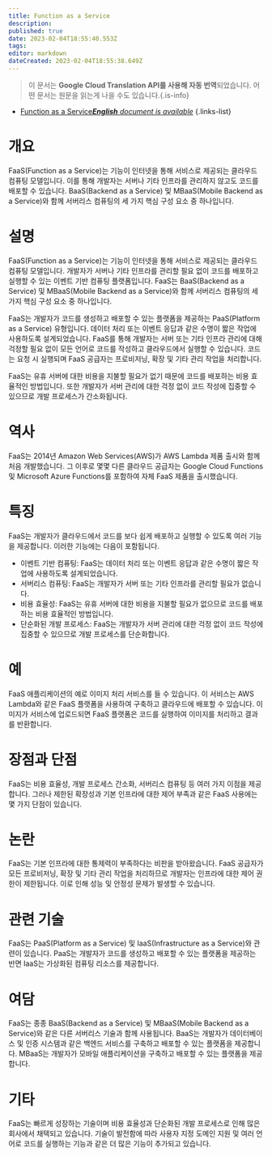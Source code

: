 ```yaml
---
title: Function as a Service
description: 
published: true
date: 2023-02-04T18:55:40.553Z
tags: 
editor: markdown
dateCreated: 2023-02-04T18:55:38.649Z
---
```


> 이 문서는 **Google Cloud Translation API를 사용해 자동 번역**되었습니다.
어떤 문서는 원문을 읽는게 나을 수도 있습니다.{.is-info}



- [Function as a Service***English** document is available*](/en/Knowledge-base/Dictionary/function-as-a-service)
{.links-list}


# 개요
FaaS(Function as a Service)는 기능이 인터넷을 통해 서비스로 제공되는 클라우드 컴퓨팅 모델입니다. 이를 통해 개발자는 서버나 기타 인프라를 관리하지 않고도 코드를 배포할 수 있습니다. BaaS(Backend as a Service) 및 MBaaS(Mobile Backend as a Service)와 함께 서버리스 컴퓨팅의 세 가지 핵심 구성 요소 중 하나입니다.

# 설명
FaaS(Function as a Service)는 기능이 인터넷을 통해 서비스로 제공되는 클라우드 컴퓨팅 모델입니다. 개발자가 서버나 기타 인프라를 관리할 필요 없이 코드를 배포하고 실행할 수 있는 이벤트 기반 컴퓨팅 플랫폼입니다. FaaS는 BaaS(Backend as a Service) 및 MBaaS(Mobile Backend as a Service)와 함께 서버리스 컴퓨팅의 세 가지 핵심 구성 요소 중 하나입니다.

FaaS는 개발자가 코드를 생성하고 배포할 수 있는 플랫폼을 제공하는 PaaS(Platform as a Service) 유형입니다. 데이터 처리 또는 이벤트 응답과 같은 수명이 짧은 작업에 사용하도록 설계되었습니다. FaaS를 통해 개발자는 서버 또는 기타 인프라 관리에 대해 걱정할 필요 없이 모든 언어로 코드를 작성하고 클라우드에서 실행할 수 있습니다. 코드는 요청 시 실행되며 FaaS 공급자는 프로비저닝, 확장 및 기타 관리 작업을 처리합니다.

FaaS는 유휴 서버에 대한 비용을 지불할 필요가 없기 때문에 코드를 배포하는 비용 효율적인 방법입니다. 또한 개발자가 서버 관리에 대한 걱정 없이 코드 작성에 집중할 수 있으므로 개발 프로세스가 간소화됩니다.

# 역사
FaaS는 2014년 Amazon Web Services(AWS)가 AWS Lambda 제품 출시와 함께 처음 개발했습니다. 그 이후로 몇몇 다른 클라우드 공급자는 Google Cloud Functions 및 Microsoft Azure Functions를 포함하여 자체 FaaS 제품을 출시했습니다.

# 특징
FaaS는 개발자가 클라우드에서 코드를 보다 쉽게 배포하고 실행할 수 있도록 여러 기능을 제공합니다. 이러한 기능에는 다음이 포함됩니다.

- 이벤트 기반 컴퓨팅: FaaS는 데이터 처리 또는 이벤트 응답과 같은 수명이 짧은 작업에 사용하도록 설계되었습니다.
- 서버리스 컴퓨팅: FaaS는 개발자가 서버 또는 기타 인프라를 관리할 필요가 없습니다.
- 비용 효율성: FaaS는 유휴 서버에 대한 비용을 지불할 필요가 없으므로 코드를 배포하는 비용 효율적인 방법입니다.
- 단순화된 개발 프로세스: FaaS는 개발자가 서버 관리에 대한 걱정 없이 코드 작성에 집중할 수 있으므로 개발 프로세스를 단순화합니다.

# 예
FaaS 애플리케이션의 예로 이미지 처리 서비스를 들 수 있습니다. 이 서비스는 AWS Lambda와 같은 FaaS 플랫폼을 사용하여 구축하고 클라우드에 배포할 수 있습니다. 이미지가 서비스에 업로드되면 FaaS 플랫폼은 코드를 실행하여 이미지를 처리하고 결과를 반환합니다.

# 장점과 단점
FaaS는 비용 효율성, 개발 프로세스 간소화, 서버리스 컴퓨팅 등 여러 가지 이점을 제공합니다. 그러나 제한된 확장성과 기본 인프라에 대한 제어 부족과 같은 FaaS 사용에는 몇 가지 단점이 있습니다.

# 논란
FaaS는 기본 인프라에 대한 통제력이 부족하다는 비판을 받아왔습니다. FaaS 공급자가 모든 프로비저닝, 확장 및 기타 관리 작업을 처리하므로 개발자는 인프라에 대한 제어 권한이 제한됩니다. 이로 인해 성능 및 안정성 문제가 발생할 수 있습니다.

# 관련 기술
FaaS는 PaaS(Platform as a Service) 및 IaaS(Infrastructure as a Service)와 관련이 있습니다. PaaS는 개발자가 코드를 생성하고 배포할 수 있는 플랫폼을 제공하는 반면 IaaS는 가상화된 컴퓨팅 리소스를 제공합니다.

# 여담
FaaS는 종종 BaaS(Backend as a Service) 및 MBaaS(Mobile Backend as a Service)와 같은 다른 서버리스 기술과 함께 사용됩니다. BaaS는 개발자가 데이터베이스 및 인증 시스템과 같은 백엔드 서비스를 구축하고 배포할 수 있는 플랫폼을 제공합니다. MBaaS는 개발자가 모바일 애플리케이션을 구축하고 배포할 수 있는 플랫폼을 제공합니다.

# 기타
FaaS는 빠르게 성장하는 기술이며 비용 효율성과 단순화된 개발 프로세스로 인해 많은 회사에서 채택되고 있습니다. 기술이 발전함에 따라 사용자 지정 도메인 지원 및 여러 언어로 코드를 실행하는 기능과 같은 더 많은 기능이 추가되고 있습니다.
